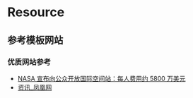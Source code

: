 # Resource

## 参考模板网站

### 优质网站参考

- [NASA 宣布向公众开放国际空间站：每人费用约 5800 万美元](https://3w.huanqiu.com/a/c36dc8/7NkRCGF9iQo?agt=8)
- [资讯\_凤凰网](http://news.ifeng.com/)
